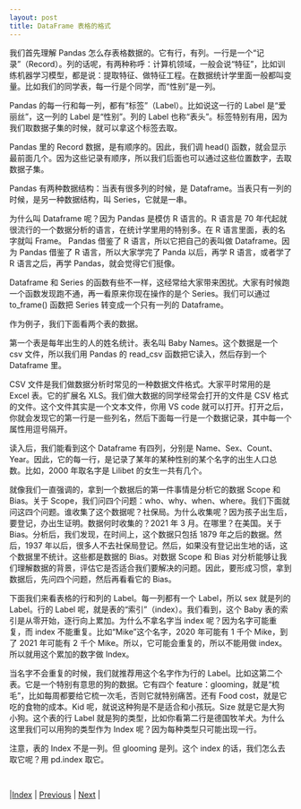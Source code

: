 ```yaml
---
layout: post
title: DataFrame 表格的格式
---
```


我们首先理解 Pandas 怎么存表格数据的。它有行，有列。一行是一个“记录”（Record）。列的话呢，有两种称呼：计算机领域，一般会说“特征”，比如训练机器学习模型，都是说：提取特征、做特征工程。在数据统计学里面一般都叫变量。比如我们的同学表，每一行是个同学，而“性别”是一列。

Pandas 的每一行和每一列，都有“标签”（Label）。比如说这一行的 Label 是“爱丽丝”，这一列的 Label 是“性别”。列的 Label 也称“表头”。标签特别有用，因为我们取数据子集的时候，就可以拿这个标签去取。

Pandas 里的 Record 数据，是有顺序的。因此，我们调 head() 函数，就会显示最前面几个。因为这些记录有顺序，所以我们后面也可以通过这些位置数字，去取数据子集。

Pandas 有两种数据结构：当表有很多列的时候，是 Dataframe。当表只有一列的时候，是另一种数据结构，叫 Series，它就是一串。

为什么叫 Dataframe 呢？因为 Pandas 是模仿 R 语言的。R 语言是 70 年代起就很流行的一个数据分析的语言，在统计学里用的特别多。在 R 语言里面，表的名字就叫 Frame。 Pandas 借鉴了 R 语言，所以它把自己的表叫做 Dataframe。因为 Pandas 借鉴了 R 语言，所以大家学完了 Panda 以后，再学 R 语言，或者学了 R 语言之后，再学 Pandas，就会觉得它们挺像。

Dataframe 和 Series 的函数有些不一样，这经常给大家带来困扰。大家有时候跑一个函数发现跑不通，再一看原来你现在操作的是个 Series。我们可以通过 to_frame() 函数把 Series 转变成一个只有一列的 Dataframe。

作为例子，我们下面看两个表的数据。

第一个表是每年出生的人的姓名统计。表名叫 Baby Names。这个数据是一个 csv 文件，所以我们用 Pandas 的 read_csv 函数把它读入，然后存到一个 Dataframe 里。

CSV 文件是我们做数据分析时常见的一种数据文件格式。大家平时常用的是 Excel 表。它的扩展名 XLS。我们做大数据的同学经常会打开的文件是 CSV 格式的文件。这个文件其实是一个文本文件，你用 VS code 就可以打开。打开之后，你就会发现它的第一行是一些列名，然后下面每一行是一个数据记录，其中每一个属性用逗号隔开。

读入后，我们能看到这个 Dataframe 有四列，分别是 Name、Sex、Count、Year。因此，它的每一行，是记录了某年的某种性别的某个名字的出生人口总数。比如，2000 年取名字是 Lilibet 的女生一共有几个。

就像我们一直强调的，拿到一个数据后的第一件事情是分析它的数据 Scope 和 Bias。关于 Scope，我们问四个问题：who、why、when、where。我们下面就问这四个问题。谁收集了这个数据呢？社保局。为什么收集呢？因为孩子出生后，要登记，办出生证明。数据何时收集的？2021 年 3 月。在哪里？在美国。关于 Bias。分析后，我们发现，在时间上，这个数据只包括 1879 年之后的数据。然后，1937 年以后，很多人不去社保局登记。然后，如果没有登记出生地的话，这个数据里不统计。这些都是数据的 Bias。对数据 Scope 和 Bias 对分析能够让我们理解数据的背景，评估它是否适合我们要解决的问题。因此，要形成习惯，拿到数据后，先问四个问题，然后再看看它的 Bias。

下面我们来看表格的行和列的 Label。每一列都有一个 Label，所以 sex 就是列的 Label。行的 Label 呢，就是表的“索引”（index）。我们看到，这个 Baby 表的索引是从零开始，逐行向上累加。为什么不拿名字当 index 呢？因为名字可能重复，而 index 不能重复。比如“Mike”这个名字，2020 年可能有 1 千个 Mike，到了 2021 年可能有 2 千个 Mike。所以，它可能会重复的，所以不能用做 index。所以就用这个累加的数字做 Index。

当名字不会重复的时候，我们就推荐用这个名字作为行的 Label。比如这第二个表。它是一个特别有意思的狗的数据。它有四个 feature：glooming，就是“梳毛”，比如每周都要给它梳一次毛，否则它就特别痛苦。还有 Food cost，就是它吃的食物的成本。Kid 呢，就说这种狗是不是适合和小孩玩。Size 就是它是大狗小狗。这个表的行 Label 就是狗的类型，比如你看第二行是德国牧羊犬。为什么这里我们可以用狗的类型作为 Index 呢？因为每种类型只可能出现一行。

注意，表的 Index 不是一列。但 glooming 是列。这个 index 的话，我们怎么去取它呢？用 pd.index 取它。

<br/>

|[Index](../) | [Previous](2-pandas) | [Next](5-subset) |

